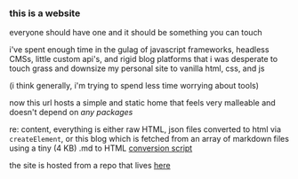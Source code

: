 
### this is a website

everyone should have one and it should be something you can touch

i've spent enough time in the gulag of javascript frameworks, headless CMSs, little custom api's, and rigid blog platforms that i was desperate to touch grass and downsize my personal site to vanilla html, css, and js

(i think generally, i'm trying to spend less time worrying about tools)

now this url hosts a simple and static home that feels very malleable and doesn't depend on *any packages*

re: content, everything is either raw HTML, json files converted to html via `createElement`, or this blog which is fetched from an array of markdown files using a tiny (4 KB) .md to HTML [conversion script](https://github.com/adamvleggett/drawdown/blob/master/drawdown.js)

the site is hosted from a repo that lives [here](https://github.com/jawshv/port-2023)



